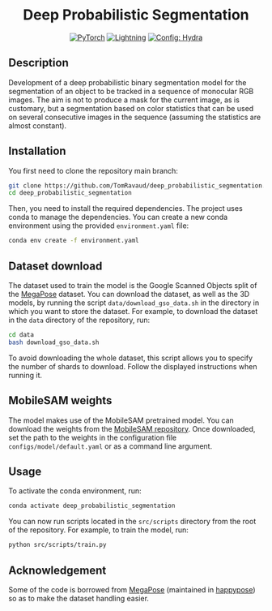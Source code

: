 <div align="center">

# Deep Probabilistic Segmentation

<a href="https://pytorch.org/get-started/locally/"><img alt="PyTorch" src="https://img.shields.io/badge/PyTorch-ee4c2c?logo=pytorch&logoColor=white"></a>
<a href="https://pytorchlightning.ai/"><img alt="Lightning" src="https://img.shields.io/badge/-Lightning-792ee5?logo=pytorchlightning&logoColor=white"></a>
<a href="https://hydra.cc/"><img alt="Config: Hydra" src="https://img.shields.io/badge/Config-Hydra-89b8cd"></a>

</div>

## Description

Development of a deep probabilistic binary segmentation model for the segmentation of an object to be tracked in a sequence of monocular RGB images. The aim is not to produce a mask for the current image, as is customary, but a segmentation based on color statistics that can be used on several consecutive images in the sequence (assuming the statistics are almost constant).


## Installation

You first need to clone the repository main branch:

```bash
git clone https://github.com/TomRavaud/deep_probabilistic_segmentation.git
cd deep_probabilistic_segmentation
```

Then, you need to install the required dependencies. The project uses conda to manage the dependencies. You can create a new conda environment using the provided `environment.yaml` file:

```bash
conda env create -f environment.yaml
```

## Dataset download

The dataset used to train the model is the Google Scanned Objects split of the [MegaPose](https://github.com/megapose6d/megapose6d) dataset. You can download the dataset, as well as the 3D models, by running the script `data/download_gso_data.sh` in the directory in which you want to store the dataset. For example, to download the dataset in the `data` directory of the repository, run:

```bash
cd data
bash download_gso_data.sh
```
To avoid downloading the whole dataset, this script allows you to specify the number of shards to download. Follow the displayed instructions when running it.

## MobileSAM weights

The model makes use of the MobileSAM pretrained model. You can download the weights from the [MobileSAM repository](https://github.com/ChaoningZhang/MobileSAM). Once downloaded, set the path to the weights in the configuration file `configs/model/default.yaml` or as a command line argument.

## Usage

To activate the conda environment, run:

```bash
conda activate deep_probabilistic_segmentation
```

You can now run scripts located in the `src/scripts` directory from the root of the repository. For example, to train the model, run:

```bash
python src/scripts/train.py
```


## Acknowledgement

Some of the code is borrowed from [MegaPose](https://github.com/megapose6d/megapose6d) (maintained in [happypose](https://github.com/agimus-project/happypose/tree/dev)) so as to make the dataset handling easier.
